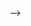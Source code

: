 <!-- ---
sidebar_position: 1
---

# Get Started with SMS API
The SMS REST API is for developers who are looking for a simple and easy way to integrate SMS messaging into their apps. You can set up your account and get started with the SMS API in minutes. It's a highly-available API that sends millions of messages per day. With this API, you can:

![Docusaurus logo](/img/api_giphy_header.gif)



<!-- Add **Markdown or React** files to `src/pages` to create a **standalone page**:

- `src/pages/index.js` → `localhost:3000/`
- `src/pages/foo.md` → `localhost:3000/foo`
- `src/pages/foo/bar.js` → `localhost:3000/foo/bar` -->


<!-- ```md
![Docusaurus logo](/img/api_giphy_header.gif)
``` -->




<!-- ```jsx title="src/pages/my-react-page.js"
import React from 'react';
import Layout from '@theme/Layout';

export default function MyReactPage() {
  return (
    <Layout>
      <h1>My React page</h1>
      <p>This is a React page</p>
    </Layout>
  );
}
```

A new page is now available at [http://localhost:3000/my-react-page](http://localhost:3000/my-react-page).

## Create your first Markdown Page

Create a file at `src/pages/my-markdown-page.md`:

```mdx title="src/pages/my-markdown-page.md"
# My Markdown page

This is a Markdown page
```

A new page is now available at [http://localhost:3000/my-markdown-page](http://localhost:3000/my-markdown-page). --> -->
